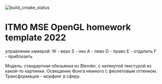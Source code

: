 ![build_cmake_status](https://github.com/sadads1337/mse-gl-hw-template/actions/workflows/build_cmake.yml/badge.svg)

# ITMO MSE OpenGL homework template 2022
управление камерой:
W - верх
S - низ
A - лево
D - право
E - отдалить
F - приблазить

Модель: стандартная обезьянка из Blender, с натянутой текстурой из какой-то картинки.
Освещение Фонга немного с фиолетовым оттенком.
Трансформация - морфинг в сферу.